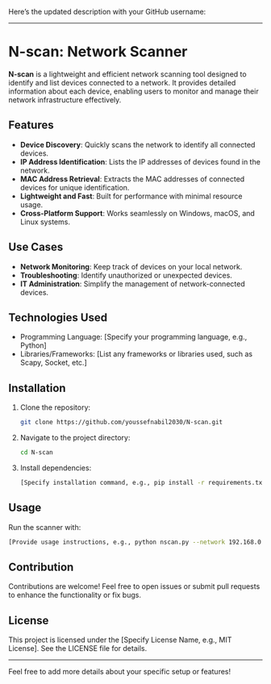 Here’s the updated description with your GitHub username:

---

# N-scan: Network Scanner

**N-scan** is a lightweight and efficient network scanning tool designed to identify and list devices connected to a network. It provides detailed information about each device, enabling users to monitor and manage their network infrastructure effectively.  

## Features
- **Device Discovery**: Quickly scans the network to identify all connected devices.  
- **IP Address Identification**: Lists the IP addresses of devices found in the network.  
- **MAC Address Retrieval**: Extracts the MAC addresses of connected devices for unique identification.  
- **Lightweight and Fast**: Built for performance with minimal resource usage.  
- **Cross-Platform Support**: Works seamlessly on Windows, macOS, and Linux systems.  

## Use Cases
- **Network Monitoring**: Keep track of devices on your local network.  
- **Troubleshooting**: Identify unauthorized or unexpected devices.  
- **IT Administration**: Simplify the management of network-connected devices.  

## Technologies Used
- Programming Language: [Specify your programming language, e.g., Python]  
- Libraries/Frameworks: [List any frameworks or libraries used, such as Scapy, Socket, etc.]  

## Installation
1. Clone the repository:  
   ```bash
   git clone https://github.com/youssefnabil2030/N-scan.git
   ```
2. Navigate to the project directory:  
   ```bash
   cd N-scan
   ```
3. Install dependencies:  
   ```bash
   [Specify installation command, e.g., pip install -r requirements.txt]
   ```

## Usage
Run the scanner with:  
```bash
[Provide usage instructions, e.g., python nscan.py --network 192.168.0.0/24]
```

## Contribution
Contributions are welcome! Feel free to open issues or submit pull requests to enhance the functionality or fix bugs.  

## License
This project is licensed under the [Specify License Name, e.g., MIT License]. See the LICENSE file for details.  

---  

Feel free to add more details about your specific setup or features!
